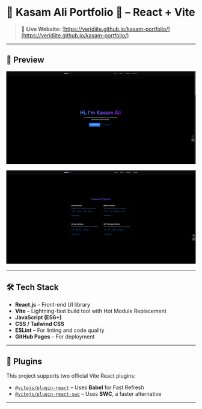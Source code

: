 # 💼 Kasam Ali Portfolio 🚀 – React + Vite

> 🔗 **Live Website:** [https://veridiite.github.io/kasam-portfolio/](https://veridiite.github.io/kasam-portfolio/)

---

## 📸 Preview

![Portfolio Screenshot](p1.png) 

![Portfolio Screenshot](p2.png) <!-- Optional: Add your own image if available -->

---

## 🛠 Tech Stack

- **React.js** – Front-end UI library
- **Vite** – Lightning-fast build tool with Hot Module Replacement
- **JavaScript (ES6+)**
- **CSS / Tailwind CSS**
- **ESLint** – For linting and code quality
- **GitHub Pages** – For deployment

---

## 🧩 Plugins

This project supports two official Vite React plugins:

- [`@vitejs/plugin-react`](https://github.com/vitejs/vite-plugin-react) – Uses **Babel** for Fast Refresh
- [`@vitejs/plugin-react-swc`](https://github.com/vitejs/vite-plugin-react-swc) – Uses **SWC**, a faster alternative

---
